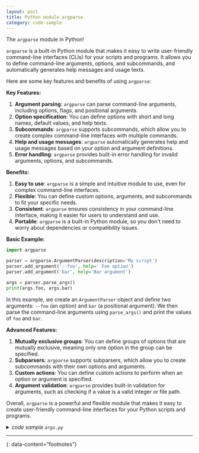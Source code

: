 ```yaml
---
layout: post
title: Python module argparse
category: code-sample
---
```


The `argparse` module in Python!

`argparse` is a built-in Python module that makes it easy to write user-friendly command-line interfaces (CLIs) for your scripts and programs. It allows you to define command-line arguments, options, and subcommands, and automatically generates help messages and usage texts.

Here are some key features and benefits of using `argparse`:

**Key Features:**

1. **Argument parsing**: `argparse` can parse command-line arguments, including options, flags, and positional arguments.
2. **Option specification**: You can define options with short and long names, default values, and help texts.
3. **Subcommands**: `argparse` supports subcommands, which allow you to create complex command-line interfaces with multiple commands.
4. **Help and usage messages**: `argparse` automatically generates help and usage messages based on your option and argument definitions.
5. **Error handling**: `argparse` provides built-in error handling for invalid arguments, options, and subcommands.

**Benefits:**

1. **Easy to use**: `argparse` is a simple and intuitive module to use, even for complex command-line interfaces.
2. **Flexible**: You can define custom options, arguments, and subcommands to fit your specific needs.
3. **Consistent**: `argparse` ensures consistency in your command-line interface, making it easier for users to understand and use.
4. **Portable**: `argparse` is a built-in Python module, so you don't need to worry about dependencies or compatibility issues.

**Basic Example:**

```python
import argparse

parser = argparse.ArgumentParser(description='My script')
parser.add_argument('--foo', help=' Foo option')
parser.add_argument('bar', help='Bar argument')

args = parser.parse_args()
print(args.foo, args.bar)
```
In this example, we create an `ArgumentParser` object and define two arguments: `--foo` (an option) and `bar` (a positional argument). We then parse the command-line arguments using `parse_args()` and print the values of `foo` and `bar`.

**Advanced Features:**

1. **Mutually exclusive groups**: You can define groups of options that are mutually exclusive, meaning only one option in the group can be specified.
2. **Subparsers**: `argparse` supports subparsers, which allow you to create subcommands with their own options and arguments.
3. **Custom actions**: You can define custom actions to perform when an option or argument is specified.
4. **Argument validation**: `argparse` provides built-in validation for arguments, such as checking if a value is a valid integer or file path.

Overall, `argparse` is a powerful and flexible module that makes it easy to create user-friendly command-line interfaces for your Python scripts and programs.

<details markdown="block">
<summary><i>code sample <code>args.py</code></i></summary>

```python
import argparse, sys

"""
- https://docs.python.org/3/library/argparse.html
  - https://docs.python.org/pt-br/3/library/argparse.html
- https://docs.python.org/3.7/library/argparse.html
  - https://docs.python.org/pt-br/3.7/library/argparse.html
"""

# argparse
parser = argparse.ArgumentParser(
  description='Search and retrieve with RRF and vector search'
)
parser.add_argument('-q', '--query', help='Query with RRF search')
parser.add_argument('-r', '--retriever', help='Retrieve with RRF retriever')
parser.add_argument('-v', '--vector', help='Query with vector search')

# main
def main():
  # args
  args = parser.parse_args()

  # query
  if args.query:
    print('Query:', args.query)
  elif args.retriever:
    print('Retriever:', args.retriever)
    sys.exit(0)
  elif args.vector:
    print('Vector:', args.vector)
  else:
    sys.exit(0)

  print('---')

if __name__ == '__main__':
    main()
```
</details>


---
{: data-content="footnotes"}

[^1]: [...]({{site.baseurl}}{% post_url 2023/2023-03-30-internal-links %})
[^2]: [...]({{site.baseurl}}{% link editable.html %})
